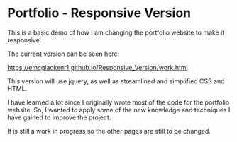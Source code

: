 <h1> Portfolio - Responsive Version </h1>


This is a basic demo of how I am changing the portfolio website to make it responsive.

The current version can be seen here:

https://emcglackenr1.github.io/Responsive_Version/work.html

This version will use jquery, as well as streamlined and simplified CSS and HTML. 

I have learned a lot since I originally wrote most of the code for the portfolio website. So, I wanted to apply some of the new knowledge and techniques I have gained to improve the project.

It is still a work in progress so the other pages are still to be changed.
